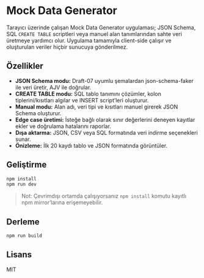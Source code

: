 # Mock Data Generator

Tarayıcı üzerinde çalışan Mock Data Generator uygulaması; JSON Schema, SQL `CREATE TABLE` scriptleri veya manuel alan tanımlarından sahte veri üretmeye yardımcı olur. Uygulama tamamıyla client-side çalışır ve oluşturulan veriler hiçbir sunucuya gönderilmez.

## Özellikler

- **JSON Schema modu:** Draft-07 uyumlu şemalardan json-schema-faker ile veri üretir, AJV ile doğrular.
- **CREATE TABLE modu:** SQL tablo tanımını çözümler, kolon tiplerini/kısıtları algılar ve INSERT script’leri oluşturur.
- **Manual modu:** Alan adı, veri tipi ve kısıtları manuel girerek JSON Schema oluşturur.
- **Edge case üretimi:** İsteğe bağlı olarak sınır değerlerini deneyen kayıtlar ekler ve doğrulama hatalarını raporlar.
- **Dışa aktarma:** JSON, CSV veya SQL formatında veri indirme seçenekleri sunar.
- **Önizleme:** İlk 20 kaydı tablo ve JSON formatında görüntüler.

## Geliştirme

```bash
npm install
npm run dev
```

> Not: Çevrimdışı ortamda çalışıyorsanız `npm install` komutu kayıtlı npm mirror’larına erişemeyebilir.

## Derleme

```bash
npm run build
```

## Lisans

MIT
